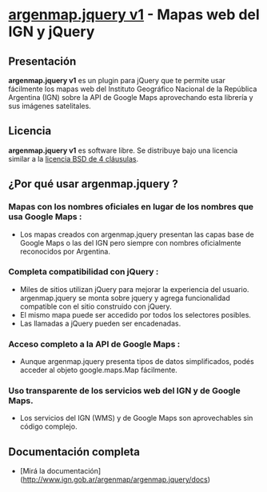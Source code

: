 [argenmap.jquery v1](http://www.ign.gob.ar/argenmap/argenmap.jquery/docs) - Mapas web del IGN y jQuery
===================================================

Presentación
------------

**argenmap.jquery v1** es un plugin para jQuery que te permite usar fácilmente los mapas web del Instituto Geográfico Nacional
de la República Argentina (IGN) sobre la API de Google Maps aprovechando esta librería y sus imágenes satelitales.

Licencia
------------
**argenmap.jquery v1** es software libre. Se distribuye bajo una licencia similar a la [licencia BSD de 4 cláusulas](http://es.wikipedia.org/wiki/Licencia_BSD#Licencia_BSD_original_.28de_4_cl.C3.A1usulas.29]).

¿Por qué usar argenmap.jquery ?
-----------------

### Mapas con los nombres oficiales en lugar de los nombres que usa Google Maps : 
 - Los mapas creados con argenmap.jquery presentan las capas base de Google Maps o las del IGN pero siempre con nombres oficialmente reconocidos por Argentina.

### Completa compatibilidad con jQuery : 
 - Miles de sitios utilizan jQuery para mejorar la experiencia del usuario. argenmap.jquery se monta sobre jquery y agrega funcionalidad compatible con el sitio construido con jQuery.
 - El mismo mapa puede ser accedido por todos los selectores posibles.
 - Las llamadas a jQuery pueden ser encadenadas.

### Acceso completo a la API de Google Maps :
 - Aunque argenmap.jquery presenta tipos de datos simplificados, podés acceder al objeto google.maps.Map fácilmente.

### Uso transparente de los servicios web del IGN y de Google Maps.
 - Los servicios del IGN (WMS) y de Google Maps son aprovechables sin código complejo.
 

Documentación completa
-----------------

 - [Mirá la documentación] (http://www.ign.gob.ar/argenmap/argenmap.jquery/docs)
